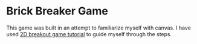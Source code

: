# Brick Breaker Game

This game was built in an attempt to familiarize myself with canvas.  I have used [2D breakout game tutorial](https://developer.mozilla.org/en-US/docs/Games/Tutorials/2D_Breakout_game_pure_JavaScript) to guide myself through the steps.  
